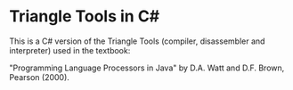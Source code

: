 # Triangle Tools in C#

This is a C# version of the Triangle Tools (compiler, disassembler and interpreter) used in the textbook:

"Programming Language Processors in Java" by D.A. Watt and D.F. Brown, Pearson (2000).

